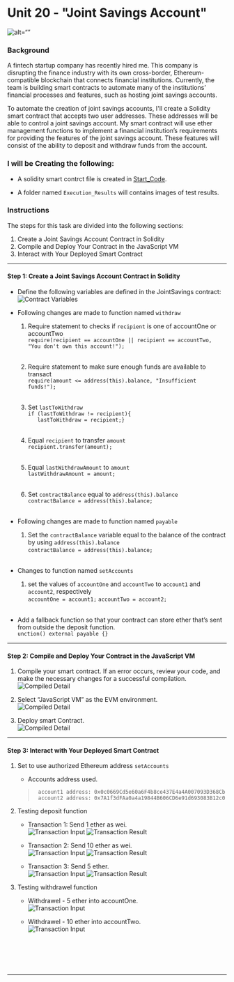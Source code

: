 # Unit 20 - "Joint Savings Account"

![alt=“”](Images/20-5-challenge-image.png)

### Background

A fintech startup company has recently hired me. This company is disrupting the finance industry with its own cross-border, Ethereum-compatible blockchain that connects financial institutions. Currently, the team is building smart contracts to automate many of the institutions’ financial processes and features, such as hosting joint savings accounts.

To automate the creation of joint savings accounts, I'll create a Solidity smart contract that accepts two user addresses. These addresses will be able to control a joint savings account. My smart contract will use ether management functions to implement a financial institution’s requirements for providing the features of the joint savings account. These features will consist of the ability to deposit and withdraw funds from the account.

### I will be Creating the following:

  * A solidity smart contrct file is created in [Start_Code](Starter_Code/joint_savings.sol).

  * A folder named `Execution_Results` will contains images of test results. 


### Instructions

The steps for this task are divided into the following sections:

1. Create a Joint Savings Account Contract in Solidity</br>
2. Compile and Deploy Your Contract in the JavaScript VM</br>
3. Interact with Your Deployed Smart Contract</br>


---
#### Step 1: Create a Joint Savings Account Contract in Solidity

   * Define the following variables are defined in the JointSavings contract:</br>
     ![Contract Variables](Execution_Results/Contract_Variables_Definition.png)</br>

   * Following changes are made to function named `withdraw`</br>
       1. Require statement to checks if `recipient` is one of accountOne or accountTwo</br>
          `require(recipient == accountOne || recipient == accountTwo, "You don't own this account!");` </br></br>

       2. Require statement to make sure enough funds are available to transact</br>
          `require(amount <= address(this).balance, "Insufficient funds!");` </br></br>

       3. Set `lastToWithdraw` </br>
          `if (lastToWithdraw != recipient){` </br>
          `   lastToWithdraw = recipient;}`</br></br>

       4. Equal `recipient` to transfer `amount`</br>
          `recipient.transfer(amount);`</br></br>

       5. Equal `lastWithdrawAmount` to `amount`</br>
          `lastWithdrawAmount = amount;`</br></br>

       6. Set `contractBalance` equal to `address(this).balance`</br>
          `contractBalance = address(this).balance;`</br></br>


   * Following changes are made to function named `payable`</br>
     1. Set the `contractBalance` variable equal to the balance of the contract by using `address(this).balance`</br>
         `contractBalance = address(this).balance;`</br></br>

   * Changes to function named `setAccounts`</br>
     1. set the values of `accountOne` and `accountTwo` to `account1` and `account2`, respectively</br>
         `accountOne = account1;`
         `accountTwo = account2;`</br></br>

   * Add a fallback function so that your contract can store ether that’s sent from outside the deposit function.</br>
      `unction() external payable {}`



---
#### Step 2: Compile and Deploy Your Contract in the JavaScript VM

   1. Compile your smart contract. If an error occurs, review your code, and make the necessary changes for a successful compilation.</br>
      ![Compiled Detail](Execution_Results/Compiled_Detail.png)

   2. Select “JavaScript VM” as the EVM environment.</br>
      ![Compiled Detail](Execution_Results/JVM_Select.png)

   3. Deploy smart Contract.</br>
      ![Compiled Detail](Execution_Results/Deployed_Detail.png)




---
#### Step 3: Interact with Your Deployed Smart Contract

   1. Set to use authorized Ethereum address `setAccounts`</br>
      [](Execution_Results/Set_Account_Address.png)
      
       * Accounts address used.</br>
        > ```text
        >  account1 address: 0x0c0669Cd5e60a6F4b8ce437E4a4A007093D368Cb
        >  account2 address: 0x7A1f3dFAa0a4a19844B606CD6e91d693083B12c0
        > ```

   2. Testing deposit function</br>
        
        * Transaction 1: Send 1 ether as wei.</br>
          ![Transaction Input](Execution_Results/transaction_1_Input.png)
          ![Transaction Result](Execution_Results/transaction_1_Result.png)

        * Transaction 2: Send 10 ether as wei.</br>
          ![Transaction Input](Execution_Results/transaction_2_Input.png)
          ![Transaction Result](Execution_Results/transaction_2_Result.png)        

        * Transaction 3: Send 5 ether.</br>
          ![Transaction Input](Execution_Results/transaction_3_Input.png)
          ![Transaction Result](Execution_Results/transaction_3_Result.png)        


   3. Testing withdrawel function</br>
   
        * Withdrawel - 5 ether into accountOne.</br>
             ![Transaction Input](Execution_Results/AccountOne_Result.png)
             
        * Withdrawel - 10 ether into accountTwo.</br>
          ![Transaction Input](Execution_Results/AccountTwo_Result.png)
                  
          
</br></br></br></br>

---

